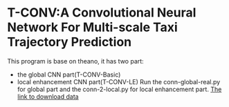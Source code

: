 # T-CONV:A Convolutional Neural Network For Multi-scale Taxi Trajectory Prediction
This program is base on theano, it has two part:
- the global CNN part(T-CONV-Basic)
- local enhancement CNN part(T-CONV-LE)
Run the conn-global-real.py for global part and the conn-2-local.py for local enhancement part. 
[The link to download data](https://www.kaggle.com/c/pkdd-15-predict-taxi-service-trajectory-i/data)